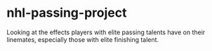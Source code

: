 # nhl-passing-project
Looking at the effects players with elite passing talents have on their linemates, especially those with elite finishing talent.
